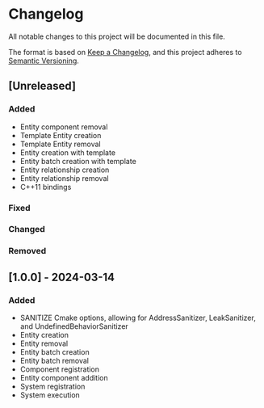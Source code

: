 # Changelog

All notable changes to this project will be documented in this file.

The format is based on [Keep a Changelog](https://keepachangelog.com/en/1.1.0/),
and this project adheres to [Semantic Versioning](https://semver.org/spec/v2.0.0.html).

## [Unreleased]

### Added

- Entity component removal
- Template Entity creation
- Template Entity removal
- Entity creation with template
- Entity batch creation with template
- Entity relationship creation
- Entity relationship removal
- C++11 bindings

### Fixed

### Changed

### Removed

## [1.0.0] - 2024-03-14

### Added

- SANITIZE Cmake options, allowing for AddressSanitizer, LeakSanitizer, and UndefinedBehaviorSanitizer
- Entity creation
- Entity removal
- Entity batch creation
- Entity batch removal
- Component registration
- Entity component addition
- System registration
- System execution
